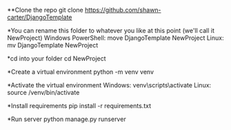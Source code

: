 **Clone the repo
git clone https://github.com/shawn-carter/DjangoTemplate

*You can rename this folder to whatever you like at this point (we'll call it NewProject)
Windows PowerShell: move DjangoTemplate NewProject
Linux: mv DjangoTemplate NewProject

*cd into your folder
cd NewProject

*Create a virtual environment
python -m venv venv

*Activate the virtual environment
Windows: venv\scripts\activate
Linux: source /venv/bin/activate

*Install requirements
pip install -r requirements.txt

*Run server
python manage.py runserver
